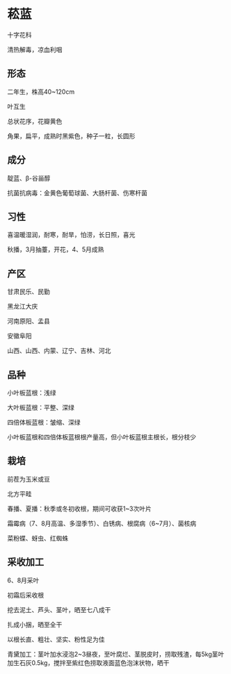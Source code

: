 # 菘蓝

十字花科

清热解毒，凉血利咽

## 形态

二年生，株高40~120cm

叶互生

总状花序，花瓣黄色

角果，扁平，成熟时黑紫色，种子一粒，长圆形

## 成分

靛蓝、β-谷甾醇

抗菌抗病毒：金黄色葡萄球菌、大肠杆菌、伤寒杆菌

## 习性

喜温暖湿润，耐寒，耐旱，怕涝，长日照，喜光

秋播，3月抽薹，开花，4、5月成熟

## 产区

甘肃民乐、民勤

黑龙江大庆

河南原阳、孟县

安徽阜阳

山西、山西、内蒙、辽宁、吉林、河北

## 品种

小叶板蓝根：浅绿

大叶板蓝根：平整、深绿

四倍体板蓝根：皱缩、深绿

小叶板蓝根和四倍体板蓝根根产量高，但小叶板蓝根主根长，根分枝少

## 栽培

前茬为玉米或豆

北方平畦

春播、夏播：秋季或冬初收根，期间可收获1~3次叶片

霜霉病（7、8月高温、多湿季节）、白锈病、根腐病（6~7月）、菌核病

菜粉蝶、蚜虫、红蜘蛛

## 采收加工

6、8月采叶

初霜后采收根

挖去泥土、芦头、茎叶，晒至七八成干

扎成小捆，晒至全干

以根长直、粗壮、坚实、粉性足为佳



青黛加工：茎叶加水浸泡2~3昼夜，至叶腐烂、茎脱皮时，捞取残渣，每5kg茎叶加生石灰0.5kg，搅拌至紫红色捞取液面蓝色泡沫状物，晒干


